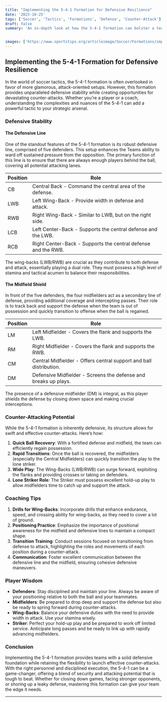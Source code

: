 ```yaml
---
title: "Implementing the 5-4-1 Formation for Defensive Resilience"
date: '2023-10-25'
tags: ['Soccer', 'Tactics', 'Formations', 'Defense', 'Counter-Attack']
draft: false
summary: 'An in-depth look at how the 5-4-1 formation can bolster a teams defensive solidity while offering a platform for quick counter-attacks.'


images: ['https://www.sportstips.org/articleimage/Soccer/Formations/implementing_the_5_4_1_formation_for_defensive_resilience.webp']
---
```


## Implementing the 5-4-1 Formation for Defensive Resilience

In the world of soccer tactics, the 5-4-1 formation is often overlooked in favor of more glamorous, attack-oriented setups. However, this formation provides unparalleled defensive stability while creating opportunities for devastating counter-attacks. Whether you’re a player or a coach, understanding the complexities and nuances of the 5-4-1 can add a powerful tactic to your strategic arsenal.

### Defensive Stability

#### The Defensive Line

One of the standout features of the 5-4-1 formation is its robust defensive line, comprised of five defenders. This setup enhances the Teams ability to ward off sustained pressure from the opposition. The primary function of this line is to ensure that there are always enough players behind the ball, covering all potential attacking lanes.

| Position | Role                                |
|----------|-------------------------------------|
| CB       | Central Back - Command the central area of the defense.        |
| LWB      | Left Wing-Back - Provide width in defense and attack.          |
| RWB      | Right Wing-Back - Similar to LWB, but on the right side.       |
| LCB      | Left Center-Back - Supports the central defense and the LWB.   |
| RCB      | Right Center-Back - Supports the central defense and the RWB.  |

The wing-backs (LWB/RWB) are crucial as they contribute to both defense and attack, essentially playing a dual role. They must possess a high level of stamina and tactical acumen to balance their responsibilities.

#### The Midfield Shield

In front of the five defenders, the four midfielders act as a secondary line of defense, providing additional coverage and intercepting passes. Their role is to track back and support the defense when the team is out of possession and quickly transition to offense when the ball is regained.

| Position | Role                                |
|----------|-------------------------------------|
| LM       | Left Midfielder - Covers the flank and supports the LWB.       |
| RM       | Right Midfielder - Covers the flank and supports the RWB.      |
| CM       | Central Midfielder - Offers central support and ball distribution.  |
| DM       | Defensive Midfielder - Screens the defense and breaks up plays. |

The presence of a defensive midfielder (DM) is integral, as this player shields the defense by closing down space and making crucial interceptions.

### Counter-Attacking Potential

While the 5-4-1 formation is inherently defensive, its structure allows for swift and effective counter-attacks. Here’s how:

1. **Quick Ball Recovery**: With a fortified defense and midfield, the team can efficiently regain possession.
2. **Rapid Transitions**: Once the ball is recovered, the midfielders (especially the Central Midfielders) can quickly transition the play to the lone striker.
3. **Wide Play**: The Wing-Backs (LWB/RWB) can surge forward, exploiting the flanks and providing crosses or taking on defenders.
4. **Lone Striker Role**: The Striker must possess excellent hold-up play to allow midfielders time to catch up and support the attack.

### Coaching Tips

1. **Drills for Wing-Backs**: Incorporate drills that enhance endurance, speed, and crossing ability for wing-backs, as they need to cover a lot of ground.
2. **Positioning Practice**: Emphasize the importance of positional awareness for the midfield and defensive lines to maintain a compact shape.
3. **Transition Training**: Conduct sessions focused on transitioning from defense to attack, highlighting the roles and movements of each position during a counter-attack.
4. **Communication**: Foster excellent communication between the defensive line and the midfield, ensuring cohesive defensive maneuvers.

### Player Wisdom

- **Defenders**: Stay disciplined and maintain your line. Always be aware of your positioning relative to both the ball and your teammates.
- **Midfielders**: Be prepared to drop deep and support the defense but also be ready to spring forward during counter-attacks.
- **Wing-Backs**: Balance your defensive duties with the need to provide width in attack. Use your stamina wisely.
- **Striker**: Perfect your hold-up play and be prepared to work off limited service. Anticipate long passes and be ready to link up with rapidly advancing midfielders.

### Conclusion

Implementing the 5-4-1 formation provides teams with a solid defensive foundation while retaining the flexibility to launch effective counter-attacks. With the right personnel and disciplined execution, the 5-4-1 can be a game-changer, offering a blend of security and attacking potential that is tough to beat. Whether for closing down games, facing stronger opponents, or shoring up a leaky defense, mastering this formation can give your team the edge it needs.

---
